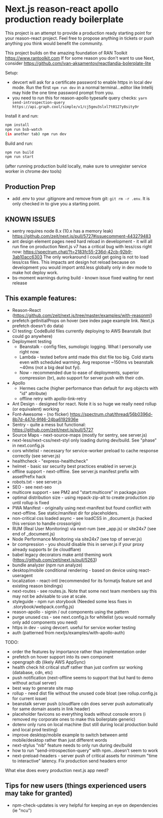 # Next.js reason-react apollo production ready boilerplate 

This project is an attempt to provide a production ready starting point for your reason-react project.
Feel free to propose anything in tickets or push anything you think would benefit the community.

This project builds on the amazing foundation of RAN Toolkit https://www.rantoolkit.com
If for some reason you don't want to use Next, consider https://github.com/ivan-aksamentov/reactlandia-bolerplate-lite

Setup:
- devcert will ask for a certificate password to enable https in local dev mode.
Run the first `npm run dev` in a normal terminal...editor like Intellij may hide the one time password prompt from you.
- you need to run this for reason-apollo typesafe query checks: `yarn send-introspection-query https://api.graph.cool/simple/v1/cj5geu3slxl7t0127y8sity9r
` 

Install it and run:

```bash
npm install
npm run bsb-watch
(in another tab) npm run dev
```


Build and run:

```bash
npm run build
npm run start
```
(after running production build locally, make sure to unregister service worker in chrome dev tools)

## Production Prep
* add .env to your .gitignore and remove from git: `git rm -r .env`.  It is only checked in to give you a starting point.

## KNOWN ISSUES
* sentry requires node 8.x (10.x has a memory leak) https://github.com/zeit/next.js/pull/5727#issuecomment-443279483
* ant design element pages need hard reload in development - it will all run fine on production
Next.js v7 has a critical bug with less/css right now: https://spectrum.chat/?t=2183fc55-236d-42cb-92b9-3ab10acc6303
The only workaround I could get going is not to load less/css files.  This impacts ant design hot reload because 
on development you would import antd.less globally only in dev mode to make hot deploy work.
* bs-moment warnings during build - known issue fixed waiting for next release

## This example features:

* Reason-React (https://github.com/zeit/next.js/tree/master/examples/with-reasonml)
* prefetch getInitialProps on hover (see index page example link.  Next.js prefetch doesn't do data)
* CI testing: CodeBuild files currently deploying to AWS Beanstalk (but could go anywhere)
* Deployment testing
  * Beanstalk - config files, sumologic logging.  What I personally use right now. 
  * Lambda - tested before antd made this dist file too big. Cold starts even with scheduled warming.
    Avg response ~150ms vs beanstalk ~40ms (not a big deal but fyi).
  * Now - recommended due to ease of deployments, superior compression (br), auto support for server push with their cdn.
* Apollo
  * Hermes cache (higher performance than default for avg objects with "id" attribute)
  * offline retry with apollo-link-retry  
* Ant Design - designed for react.  Note it is so huge we really need rollup (or equivalent) working
* Font-Awesome - (no flicker) https://spectrum.chat/thread/56b0396d-8b7d-447d-9f46-24ba6192936e
* Sentry - quite a mess but functional: https://github.com/zeit/next.js/pull/5727
* Source Maps - next-source-maps (mostly for sentry, see server.js)
* next-less/next-css/next-styl only loading during dev/build.  See "phase" in next.config.js
* cors whitelist - necessary for service-worker preload to cache response correctly (see server.js)
* healthcheck - "express-healthcheck" 
* helmet - basic ssr security best practices enabled in server.js
* offline support - next-offline. See server.js manifest prefix with assetPrefix hack 
* robots.txt - see server.js
* SEO - see next-seo
* multicore support - see PM2 and "start:multicore" in package.json
* optimal distribution size - using repack-zip-alt to create production zip until rollup is fixed 
* PWA Manifest - originally using next-manifest but found conflict with next-offline.  See static/manifest dir for placeholders.
* non-critical css loaded async - see loadCSS in _document.js (hacked this version to handle crossorigin)
* RUM (Real User Monitoring) via next-rum (see _app.js) or site24x7 (see end of _document.js) 
* Node Performance Monitoring via site24x7 (see top of server.js)
* br compression - you should disable this in server.js if your proxy already supports br (ie cloudflare)
* babel legacy decorators make antd theming work (https://github.com/zeit/next.js/pull/5263)
* bundle analyzer (npm run analyze)
* desktop/mobile conditional rendering - based on device using react-useragent
* localization - react-intl (recommended for its formatjs feature set and existing reason bindings)
* next-routes - see routes.js.  Note that some next team members say this may not be advisable to use at scale.
* styleguide - npm run storybook  (Needed some less fixes in .storybook/webpack.config.js)
* reason-apollo - signin / out components using the pattern
* purge unused css - see next.config.js for whitelist (you would normally only add components you need)
* https in dev - using devcert.  useful for service worker testing
* auth (patterned from nextjs/examples/with-apollo-auth)


TODO: 
* order the features by importance rather than implementation order
* prefetch on hover support into its own component 
* opengraph db (likely AWS AppSync)
* health check hit critical stuff rather than just confirm ssr working (database, cdn, etc)
* push notification (next-offline seems to support that but hard to demo without actual server)
* best way to generate site map
* rollup - need dist file without the unused code bloat (see rollup.config.js for current issue)
* beanstalk server push (cloudflare cdn does server push automatically for same domain assets in link header)
* placeholder favicons so everything loads without console errors (i removed my corporate ones to make this boilerplate generic)
* dotenv only runs on local machine (but still during local production build and local prod testing)
* improve desktop/mobile example to switch between antd mobile/desktop rather than just different words
* next-stylus "nib" feature needs to only run during dev/build
* how to run "send-introspection-query" with npm...doesn't seem to work
* next-preload-headers - server push of critical assets for minimum "time to interactive" latency.  Fix production send headers error

What else does every production next.js app need?


## Tips for new users (things experienced users may take for granted)
- npm-check-updates is very helpful for keeping an eye on dependencies (ie "ncu")
